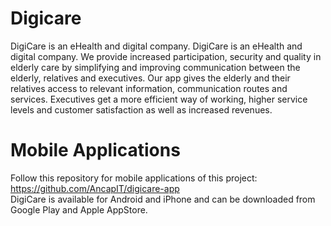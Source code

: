 # Digicare
DigiCare is an eHealth and digital company.
DigiCare is an eHealth and digital company. We provide increased participation, security and quality in elderly care by simplifying and improving communication between the elderly, relatives and executives. Our app gives the elderly and their relatives access to relevant information, communication routes and services. Executives get a more efficient way of working, higher service levels and customer satisfaction as well as increased revenues.   
# Mobile Applications
Follow this repository for mobile applications of this project:   
https://github.com/AncapIT/digicare-app  
DigiCare is available for Android and iPhone and can be downloaded from Google Play and Apple AppStore.
